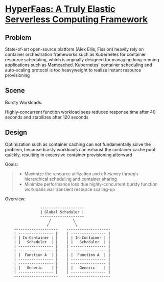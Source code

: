 # [HyperFaas: A Truly Elastic Serverless Computing Framework](https://cs.gmu.edu/~yuecheng/docs/nsdi19_hyperfaas.pdf)

## Problem

State-of-art open-source platform (Alex Ellis, Fission) heavily rely on container orchestration frameworks such as Kubernetes for container resource scheduling, which is orginally designed for managing long-running applications such as Memcached. Kubernetes' container scheduling and auto-scaling protocol is too heavyweight to realize instant resource provisioning

## Scene

Bursty Workloads:

Highly-concurrent function workload sees reduced response time after 40 seconds and stabilizes after 120 seconds

## Design

Optimization such as container caching can not fundamentally solve the problem, because bursty workloads can exhaust the container cache pool quickly, resulting in excessive container provisioning afterward

Goals:

> * Maximize the resource utilization and efficiency through hierarchical scheduling and container sharing
> * Minimize performance loss due highly-concurrent bursty function workloads viar transient resource scaling-up

Overview:

```
	            --------------------
	            | Global Scheduler |
	            --------------------
	                /          \
	               /            \
	--------------------    --------------------
	| ---------------- |    | ---------------- |
	| | In-Container | |    | | In-Container | |
	| |   Scheduler  | |    | |   Scheduler  | |
	| ---------------- |    | ---------------- |
	| ---------------- |    | ---------------- |
	| |  Function A  | |    | |  Function A  | |
	| ---------------- |    | ---------------- |
	| ---------------- |    | ---------------- |
	| |   Generic    | |    | |   Generic    | |
	| ---------------- |    | ---------------- |
	--------------------    --------------------
```
